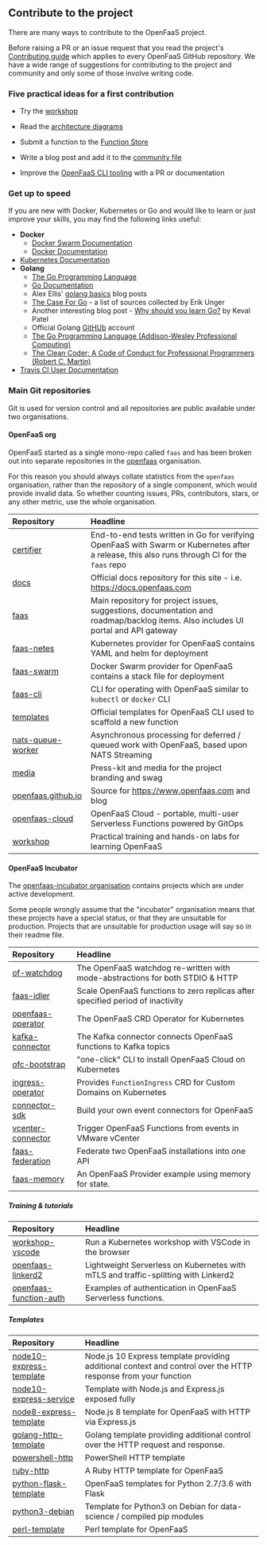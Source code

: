 ## Contribute to the project

There are many ways to contribute to the OpenFaaS project.

Before raising a PR or an issue request that you read the project's [Contributing guide](https://github.com/openfaas/faas) which applies to every OpenFaaS GitHub repository. We have a wide range of suggestions for contributing to the project and community and only some of those involve writing code.

### Five practical ideas for a first contribution

* Try the [workshop](https://github.com/openfaas/workshop)

* Read the [architecture diagrams](https://docs.openfaas.com/architecture/gateway/)

* Submit a function to the [Function Store](https://github.com/openfaas/store)

* Write a blog post and add it to the [community file](https://docs.openfaas.com/community/#community-resources)

* Improve the [OpenFaaS CLI tooling](https://github.com/openfaas/faas-cli) with a PR or documentation

### Get up to speed

If you are new with Docker, Kubernetes or Go and would like to learn or just improve your skills, you may find the following links useful:

* **Docker**
    * [Docker Swarm Documentation](https://docs.docker.com/engine/swarm/)
    * [Docker Documentation](https://docs.docker.com)
* [Kubernetes Documentation](https://kubernetes.io/docs/home/?path=browse)
* **Golang**
    * [The Go Programming Language](https://golang.org)
    * [Go Documentation](https://golang.org/doc/)
    * Alex Ellis' [golang basics](https://blog.alexellis.io/tag/golang-basics/) blog posts
    * [The Case For Go](https://gist.github.com/ungerik/3731476) - a list of sources collected by Erik Unger
    * Another interesting blog post - [Why should you learn Go?](https://medium.com/@kevalpatel2106/why-should-you-learn-go-f607681fad65) by Keval Patel
    * Official Golang [GitHUb](https://github.com/golang) account
    * [The Go Programming Language (Addison-Wesley Professional Computing)](https://www.amazon.co.uk/Programming-Language-Addison-Wesley-Professional-Computing/dp/0134190440)
    * [The Clean Coder: A Code of Conduct for Professional Programmers (Robert C. Martin)](https://www.amazon.co.uk/Clean-Coder-Conduct-Professional-Programmers/dp/0137081073/ref=sr_1_1?s=books&ie=UTF8&qid=1543083898&sr=1-1&keywords=the+clean+coder)
* [Travis CI User Documentation](https://docs.travis-ci.com)

### Main Git repositories

Git is used for version control and all repositories are public available under two organisations.

#### OpenFaaS org

OpenFaaS started as a single mono-repo called `faas` and has been broken out into separate repositories in the [openfaas](https://github.com/openfaas/) organisation.

For this reason you should always collate statistics from the `openfaas` organisation, rather than the repository of a single component, which would provide invalid data. So whether counting issues, PRs, contributors, stars, or any other metric, use the whole organisation.

| Repository        | Headline                         |
|:------------------|:---------------------------------|
| [certifier](https://github.com/openfaas/certifier)         | End-to-end tests written in Go for verifying OpenFaaS with Swarm or Kubernetes after a release, this also runs through CI for the `faas` repo |
| [docs](https://github.com/openfaas/docs)              | Official docs repository for this site - i.e. https://docs.openfaas.com             |
| [faas](https://github.com/openfaas/faas)              | Main repository for project issues, suggestions, documentation and roadmap/backlog items. Also includes UI portal and API gateway |
| [faas-netes](https://github.com/openfaas/faas-netes)        | Kubernetes provider for OpenFaaS contains YAML and helm for deployment |
| [faas-swarm](https://github.com/openfaas/faas-swarm)        | Docker Swarm provider for OpenFaaS contains a stack file for deployment |
| [faas-cli](https://github.com/openfaas/faas-cli)          | CLI for operating with OpenFaaS similar to `kubectl` or `docker` CLI    |
| [templates](https://github.com/openfaas/templates)         | Official templates for OpenFaaS CLI used to scaffold a new function |
| [nats-queue-worker](https://github.com/openfaas/nats-queue-worker) | Asynchronous processing for deferred / queued work with OpenFaaS, based upon NATS Streaming |
| [media](https://github.com/openfaas/media)             | Press-kit and media for the project branding and swag             |
| [openfaas.github.io](https://github.com/openfaas/openfaas.github.io)               | Source for https://www.openfaas.com and blog |
| [openfaas-cloud](https://github.com/openfaas/openfaas-cloud)        | OpenFaaS Cloud - portable, multi-user Serverless Functions powered by GitOps |
| [workshop](https://github.com/openfaas/workshop)             | Practical training and hands-on labs for learning OpenFaaS |

#### OpenFaaS Incubator

The [openfaas-incubator organisation](https://github.com/openfaas-incubator/) contains projects which are under active development.

Some people wrongly assume that the "incubator" organisation means that these projects have a special status, or that they are unsuitable for production. Projects that are unsuitable for production usage will say so in their readme file.

| Repository        | Headline                         |
|:------------------|:---------------------------------|
| [of-watchdog](https://github.com/openfaas-incubator/of-watchdog)              | The OpenFaaS watchdog re-written with mode-abstractions for both STDIO & HTTP |
| [faas-idler](https://github.com/openfaas-incubator/faas-idler)         | Scale OpenFaaS functions to zero replicas after specified period of inactivity   |
| [openfaas-operator](https://github.com/openfaas-incubator/openfaas-operator)         | The OpenFaaS CRD Operator for Kubernetes   |
| [kafka-connector](https://github.com/openfaas-incubator/kafka-connector)         | The Kafka connector connects OpenFaaS functions to Kafka topics   |
| [ofc-bootstrap](https://github.com/openfaas-incubator/ofc-bootstrap) | "one-click" CLI to install OpenFaaS Cloud on Kubernetes |
| [ingress-operator](https://github.com/openfaas-incubator/ingress-operator/) | Provides `FunctionIngress` CRD for Custom Domains on Kubernetes |
| [connector-sdk](https://github.com/openfaas-incubator/connector-sdk)         | Build your own event connectors for OpenFaaS |
| [vcenter-connector](https://github.com/openfaas-incubator/vcenter-connector) | Trigger OpenFaaS Functions from events in VMware vCenter |
| [faas-federation](https://github.com/openfaas-incubator/faas-federation) | Federate two OpenFaaS installations into one API |
| [faas-memory](https://github.com/openfaas-incubator/faas-memory) | An OpenFaaS Provider example using memory for state. |

##### Training & tutorials

| Repository        | Headline                         |
|:------------------|:---------------------------------|
| [workshop-vscode](https://github.com/openfaas-incubator/workshop-vscode) | Run a Kubernetes workshop with VSCode in the browser |
| [openfaas-linkerd2](https://github.com/openfaas-incubator/openfaas-linkerd2) | Lightweight Serverless on Kubernetes with mTLS and traffic-splitting with Linkerd2 |
| [openfaas-function-auth](https://github.com/openfaas-incubator/openfaas-function-auth) | Examples of authentication in OpenFaaS Serverless functions. |

##### Templates

| Repository        | Headline                         |
|:------------------|:---------------------------------|
| [node10-express-template](https://github.com/openfaas-incubator/node10-express-template) | Node.js 10 Express template providing additional context and control over the HTTP response from your function |
| [node10-express-service](https://github.com/openfaas-incubator/) | Template with Node.js and Express.js exposed fully |
| [node8-express-template](https://github.com/openfaas-incubator/node8-express-template) | Node.js 8 template for OpenFaaS with HTTP via Express.js |
| [golang-http-template](https://github.com/openfaas-incubator/golang-http-template) | Golang template providing additional control over the HTTP request and response.|
| [powershell-http](https://github.com/openfaas-incubator/powershell-http-template) | PowerShell HTTP template |
| [ruby-http](https://github.com/openfaas-incubator/ruby-http) | A Ruby HTTP template for OpenFaaS |
| [python-flask-template](https://github.com/openfaas-incubator/python-flask-template) | OpenFaaS templates for Python 2.7/3.6 with Flask |
| [python3-debian](https://github.com/openfaas-incubator/python3-debian) | Template for Python3 on Debian for data-science / compiled pip modules |
| [perl-template](https://github.com/openfaas-incubator/perl-template) | Perl template for OpenFaaS |
